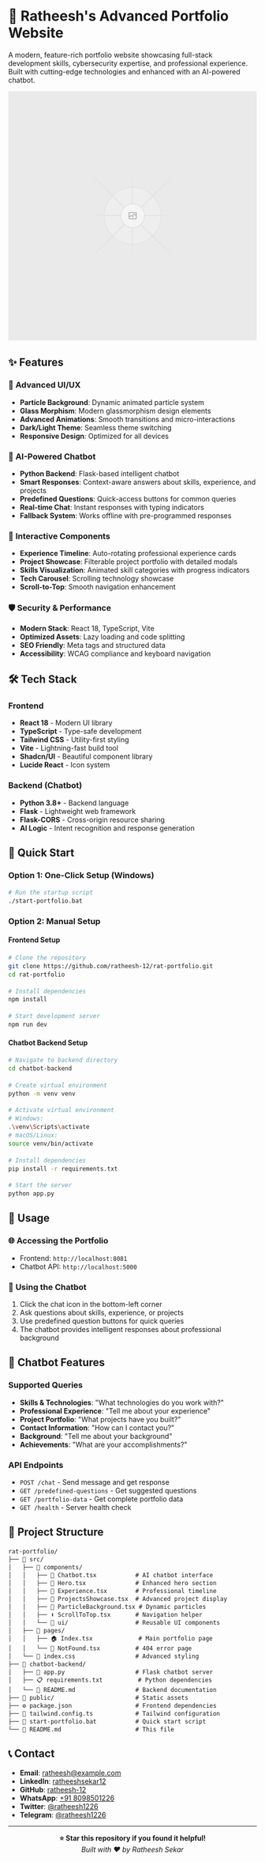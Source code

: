 # 🚀 Ratheesh's Advanced Portfolio Website

A modern, feature-rich portfolio website showcasing full-stack development skills, cybersecurity expertise, and professional experience. Built with cutting-edge technologies and enhanced with an AI-powered chatbot.

![Portfolio Preview](public/placeholder.svg)

## ✨ Features

### 🎨 **Advanced UI/UX**
- **Particle Background**: Dynamic animated particle system
- **Glass Morphism**: Modern glassmorphism design elements  
- **Advanced Animations**: Smooth transitions and micro-interactions
- **Dark/Light Theme**: Seamless theme switching
- **Responsive Design**: Optimized for all devices

### 🤖 **AI-Powered Chatbot**
- **Python Backend**: Flask-based intelligent chatbot
- **Smart Responses**: Context-aware answers about skills, experience, and projects
- **Predefined Questions**: Quick-access buttons for common queries
- **Real-time Chat**: Instant responses with typing indicators
- **Fallback System**: Works offline with pre-programmed responses

### 📱 **Interactive Components**
- **Experience Timeline**: Auto-rotating professional experience cards
- **Project Showcase**: Filterable project portfolio with detailed modals
- **Skills Visualization**: Animated skill categories with progress indicators
- **Tech Carousel**: Scrolling technology showcase
- **Scroll-to-Top**: Smooth navigation enhancement

### 🛡️ **Security & Performance**
- **Modern Stack**: React 18, TypeScript, Vite
- **Optimized Assets**: Lazy loading and code splitting
- **SEO Friendly**: Meta tags and structured data
- **Accessibility**: WCAG compliance and keyboard navigation

## 🛠️ Tech Stack

### Frontend
- **React 18** - Modern UI library
- **TypeScript** - Type-safe development
- **Tailwind CSS** - Utility-first styling
- **Vite** - Lightning-fast build tool
- **Shadcn/UI** - Beautiful component library
- **Lucide React** - Icon system

### Backend (Chatbot)
- **Python 3.8+** - Backend language
- **Flask** - Lightweight web framework
- **Flask-CORS** - Cross-origin resource sharing
- **AI Logic** - Intent recognition and response generation

## 🚀 Quick Start

### Option 1: One-Click Setup (Windows)
```bash
# Run the startup script
./start-portfolio.bat
```

### Option 2: Manual Setup

#### Frontend Setup
```bash
# Clone the repository
git clone https://github.com/ratheesh-12/rat-portfolio.git
cd rat-portfolio

# Install dependencies
npm install

# Start development server
npm run dev
```

#### Chatbot Backend Setup
```bash
# Navigate to backend directory
cd chatbot-backend

# Create virtual environment
python -m venv venv

# Activate virtual environment
# Windows:
.\venv\Scripts\activate
# macOS/Linux:
source venv/bin/activate

# Install dependencies
pip install -r requirements.txt

# Start the server
python app.py
```

## 📖 Usage

### 🌐 **Accessing the Portfolio**
- Frontend: `http://localhost:8081`
- Chatbot API: `http://localhost:5000`

### 💬 **Using the Chatbot**
1. Click the chat icon in the bottom-left corner
2. Ask questions about skills, experience, or projects
3. Use predefined question buttons for quick queries
4. The chatbot provides intelligent responses about professional background

## 🤖 Chatbot Features

### Supported Queries
- **Skills & Technologies**: "What technologies do you work with?"
- **Professional Experience**: "Tell me about your experience"
- **Project Portfolio**: "What projects have you built?"
- **Contact Information**: "How can I contact you?"
- **Background**: "Tell me about your background"
- **Achievements**: "What are your accomplishments?"

### API Endpoints
- `POST /chat` - Send message and get response
- `GET /predefined-questions` - Get suggested questions
- `GET /portfolio-data` - Get complete portfolio data
- `GET /health` - Server health check

## 📁 Project Structure

```
rat-portfolio/
├── 📁 src/
│   ├── 📁 components/
│   │   ├── 🤖 Chatbot.tsx           # AI chatbot interface
│   │   ├── 🌟 Hero.tsx              # Enhanced hero section
│   │   ├── 💼 Experience.tsx        # Professional timeline
│   │   ├── 🚀 ProjectsShowcase.tsx  # Advanced project display
│   │   ├── 🎨 ParticleBackground.tsx # Dynamic particles
│   │   ├── ⬆️ ScrollToTop.tsx       # Navigation helper
│   │   └── 📱 ui/                   # Reusable UI components
│   ├── 📁 pages/
│   │   ├── 🏠 Index.tsx             # Main portfolio page
│   │   └── 🚫 NotFound.tsx          # 404 error page
│   └── 🎨 index.css                 # Advanced styling
├── 📁 chatbot-backend/
│   ├── 🐍 app.py                    # Flask chatbot server
│   ├── 📋 requirements.txt          # Python dependencies
│   └── 📖 README.md                 # Backend documentation
├── 📁 public/                       # Static assets
├── ⚙️ package.json                  # Frontend dependencies
├── 🔧 tailwind.config.ts            # Tailwind configuration
├── 🏃 start-portfolio.bat           # Quick start script
└── 📖 README.md                     # This file
```

## 📞 Contact

- **Email**: ratheesh@example.com
- **LinkedIn**: [ratheeshsekar12](https://linkedin.com/in/ratheeshsekar12)
- **GitHub**: [ratheesh-12](https://github.com/ratheesh-12)
- **WhatsApp**: [+91 8098501226](https://wa.me/918098501226)
- **Twitter**: [@ratheesh1226](https://x.com/ratheesh1226)
- **Telegram**: [@ratheesh1226](https://t.me/+918098501226)

---

<div align="center">
  <b>⭐ Star this repository if you found it helpful!</b>
  <br>
  <i>Built with ❤️ by Ratheesh Sekar</i>
</div>
